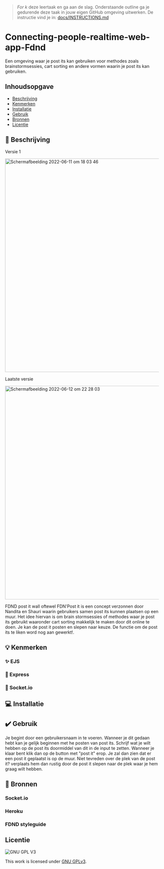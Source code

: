 > _For
k_ deze leertaak en ga aan de slag. Onderstaande outline ga je gedurende deze taak in jouw eigen GitHub omgeving uitwerken. De instructie vind je in: [docs/INSTRUCTIONS.md](docs/INSTRUCTIONS.md)

# Connecting-people-realtime-web-app-Fdnd
<!-- Geef je project een titel en schrijf in één zin wat het is -->
Een omgeving waar je post its kan gebruiken voor methodes zoals brainstormsessies, cart sorting en andere vormen waarin je post its kan gebruiken. 
## Inhoudsopgave

  * [Beschrijving](#beschrijving)
  * [Kenmerken](#kenmerken)
  * [Installatie](#installatie)
  * [Gebruik](#gebruik)
  * [Bronnen](#bronnen)
  * [Licentie](#licentie)

## 📘 Beschrijving
Versie 1

<img width="700" alt="Schermafbeelding 2022-06-11 om 18 03 46" src="https://user-images.githubusercontent.com/90189750/173195567-744e6f3b-5d86-4e79-89e1-1a87abff4256.png">

Laatste versie

<img width="700" alt="Schermafbeelding 2022-06-12 om 22 28 03" src="https://user-images.githubusercontent.com/90189750/173252377-c6811dc0-6d4c-4904-ae46-83bdb1e16053.png">

<!-- In de Beschrijving staat hoe je project er uit ziet, hoe het werkt en wat je er mee kan. -->
<!-- Voeg een mooie poster visual toe 📸 -->
<!-- Voeg een link toe naar Github Pages 🌐-->
FDND post it wall oftewel FDN'Post it is een concept verzonnen door Nandita en Shauri waarin gebruikers samen post its kunnen plaatsen op een muur. Het idee hiervan is om brain stormsessies of methodes waar je post its gebruikt waaronder cart sorting makkelijk te maken door dit online te doen. Je kan de post it posten en slepen naar keuze. De functie om de post its te liken word nog aan gewerkt!. 


## 💡 Kenmerken
<!-- Bij Kenmerken staat welke technieken zijn gebruikt en hoe. Wat is de HTML structuur? Wat zijn de belangrijkste dingen in CSS? Wat is er met Javascript gedaan en hoe? Misschien heb je een framwork of library gebruikt? -->
### ✨ EJS

### 💎 Express

### 💬 Socket.io


## 💻 Installatie

## ✔️ Gebruik

Je begint door een gebruikersnaam in te voeren. Wanneer je dit gedaan hebt kan je gelijk beginnen met he posten van post its. Schrijf wat je wilt hebben op de post its doormiddel van dit in de input te zetten. Wanneer je klaar bent klik dan op de button met "post it" erop. Je zal dan zien dat er een post it geplaatst is op de muur. Niet tevreden over de plek van de post it? verplaats hem dan rustig door de post it slepen naar de plek waar je hem graag wilt hebben. 

## 📃 Bronnen

### Socket.io

### Heroku

### FDND styleguide
   
## Licentie

![GNU GPL V3](https://www.gnu.org/graphics/gplv3-127x51.png)

This work is licensed under [GNU GPLv3](./LICENSE).
